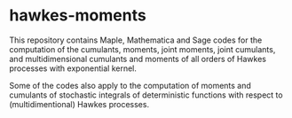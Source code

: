 # hawkes-moments
This repository contains Maple, Mathematica and Sage codes for the computation of the cumulants, moments, joint moments, joint cumulants, and multidimensional cumulants and moments of all orders of Hawkes processes with exponential kernel.

Some of the codes also apply to the computation of moments and cumulants of stochastic integrals of deterministic functions with respect to (multidimentional) Hawkes processes.
